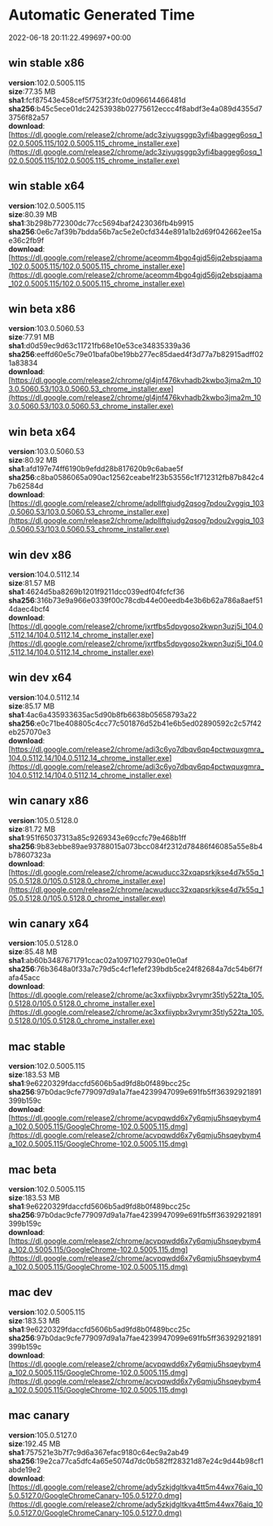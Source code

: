 # Automatic Generated Time
2022-06-18 20:11:22.499697+00:00

## win stable x86
**version**:102.0.5005.115  
**size**:77.35 MB  
**sha1**:fcf87543e458cef5f753f23fc0d096614466481d  
**sha256**:b45c5ece01dc24253938b02775612eccc4f8abdf3e4a089d4355d73756f82a57  
**download**:[https://dl.google.com/release2/chrome/adc3ziyugsggp3yfi4baggeg6osq_102.0.5005.115/102.0.5005.115_chrome_installer.exe](https://dl.google.com/release2/chrome/adc3ziyugsggp3yfi4baggeg6osq_102.0.5005.115/102.0.5005.115_chrome_installer.exe)  

## win stable x64
**version**:102.0.5005.115  
**size**:80.39 MB  
**sha1**:3b298b772300dc77cc5694baf2423036fb4b9915  
**sha256**:0e6c7af39b7bdda56b7ac5e2e0cfd344e891a1b2d69f042662ee15ae36c2fb9f  
**download**:[https://dl.google.com/release2/chrome/aceomm4bgo4gjd56jq2ebspjaama_102.0.5005.115/102.0.5005.115_chrome_installer.exe](https://dl.google.com/release2/chrome/aceomm4bgo4gjd56jq2ebspjaama_102.0.5005.115/102.0.5005.115_chrome_installer.exe)  

## win beta x86
**version**:103.0.5060.53  
**size**:77.91 MB  
**sha1**:d0d59ec9d63c11721fb68e10e53ce34835339a36  
**sha256**:eeffd60e5c79e01bafa0be19bb277ec85daed4f3d77a7b82915adff021a83834  
**download**:[https://dl.google.com/release2/chrome/gl4jnf476kvhadb2kwbo3jma2m_103.0.5060.53/103.0.5060.53_chrome_installer.exe](https://dl.google.com/release2/chrome/gl4jnf476kvhadb2kwbo3jma2m_103.0.5060.53/103.0.5060.53_chrome_installer.exe)  

## win beta x64
**version**:103.0.5060.53  
**size**:80.92 MB  
**sha1**:afd197e74ff6190b9efdd28b817620b9c6abae5f  
**sha256**:c8ba0586065a090ac12562ceabe1f23b53556c1f712312fb87b842c47b62584d  
**download**:[https://dl.google.com/release2/chrome/adpllftgiudg2qsog7pdou2vggiq_103.0.5060.53/103.0.5060.53_chrome_installer.exe](https://dl.google.com/release2/chrome/adpllftgiudg2qsog7pdou2vggiq_103.0.5060.53/103.0.5060.53_chrome_installer.exe)  

## win dev x86
**version**:104.0.5112.14  
**size**:81.57 MB  
**sha1**:4624d5ba8269b1201f9211dcc039edf04fcfcf36  
**sha256**:316b73e9a966e0339f00c78cdb44e00eedb4e3b6b62a786a8aef514daec4bcf4  
**download**:[https://dl.google.com/release2/chrome/jxrtfbs5dpvgoso2kwpn3uzj5i_104.0.5112.14/104.0.5112.14_chrome_installer.exe](https://dl.google.com/release2/chrome/jxrtfbs5dpvgoso2kwpn3uzj5i_104.0.5112.14/104.0.5112.14_chrome_installer.exe)  

## win dev x64
**version**:104.0.5112.14  
**size**:85.17 MB  
**sha1**:4ac6a435933635ac5d90b8fb6638b05658793a22  
**sha256**:e0c71be408805c4cc77c501876d52b41e6b5ed02890592c2c57f42eb257070e3  
**download**:[https://dl.google.com/release2/chrome/adi3c6yo7dbqv6qp4pctwquxgmra_104.0.5112.14/104.0.5112.14_chrome_installer.exe](https://dl.google.com/release2/chrome/adi3c6yo7dbqv6qp4pctwquxgmra_104.0.5112.14/104.0.5112.14_chrome_installer.exe)  

## win canary x86
**version**:105.0.5128.0  
**size**:81.72 MB  
**sha1**:951f65037313a85c9269343e69ccfc79e468b1ff  
**sha256**:9b83ebbe89ae93788015a073bcc084f2312d78486f46085a55e8b4b78607323a  
**download**:[https://dl.google.com/release2/chrome/acwuducc32xqapsrkjkse4d7k55q_105.0.5128.0/105.0.5128.0_chrome_installer.exe](https://dl.google.com/release2/chrome/acwuducc32xqapsrkjkse4d7k55q_105.0.5128.0/105.0.5128.0_chrome_installer.exe)  

## win canary x64
**version**:105.0.5128.0  
**size**:85.48 MB  
**sha1**:ab60b3487671791ccac02a10971027930e01e0af  
**sha256**:76b3648a0f33a7c79d5c4cf1efef239bdb5ce24f82684a7dc54b6f7fafa45acc  
**download**:[https://dl.google.com/release2/chrome/ac3xxfiiypbx3vrymr35tly522ta_105.0.5128.0/105.0.5128.0_chrome_installer.exe](https://dl.google.com/release2/chrome/ac3xxfiiypbx3vrymr35tly522ta_105.0.5128.0/105.0.5128.0_chrome_installer.exe)  

## mac stable
**version**:102.0.5005.115  
**size**:183.53 MB  
**sha1**:9e6220329fdaccfd5606b5ad9fd8b0f489bcc25c  
**sha256**:97b0dac9cfe779097d9a1a7fae4239947099e691fb5ff36392921891399b159c  
**download**:[https://dl.google.com/release2/chrome/acvpqwdd6x7y6qmju5hsqeybym4a_102.0.5005.115/GoogleChrome-102.0.5005.115.dmg](https://dl.google.com/release2/chrome/acvpqwdd6x7y6qmju5hsqeybym4a_102.0.5005.115/GoogleChrome-102.0.5005.115.dmg)  

## mac beta
**version**:102.0.5005.115  
**size**:183.53 MB  
**sha1**:9e6220329fdaccfd5606b5ad9fd8b0f489bcc25c  
**sha256**:97b0dac9cfe779097d9a1a7fae4239947099e691fb5ff36392921891399b159c  
**download**:[https://dl.google.com/release2/chrome/acvpqwdd6x7y6qmju5hsqeybym4a_102.0.5005.115/GoogleChrome-102.0.5005.115.dmg](https://dl.google.com/release2/chrome/acvpqwdd6x7y6qmju5hsqeybym4a_102.0.5005.115/GoogleChrome-102.0.5005.115.dmg)  

## mac dev
**version**:102.0.5005.115  
**size**:183.53 MB  
**sha1**:9e6220329fdaccfd5606b5ad9fd8b0f489bcc25c  
**sha256**:97b0dac9cfe779097d9a1a7fae4239947099e691fb5ff36392921891399b159c  
**download**:[https://dl.google.com/release2/chrome/acvpqwdd6x7y6qmju5hsqeybym4a_102.0.5005.115/GoogleChrome-102.0.5005.115.dmg](https://dl.google.com/release2/chrome/acvpqwdd6x7y6qmju5hsqeybym4a_102.0.5005.115/GoogleChrome-102.0.5005.115.dmg)  

## mac canary
**version**:105.0.5127.0  
**size**:192.45 MB  
**sha1**:757521e3b7f7c9d6a367efac9180c64ec9a2ab49  
**sha256**:19e2ca77ca5dfc4a65e5074d7dc0b582ff28321d87e24c9d44b98cf1abde19e2  
**download**:[https://dl.google.com/release2/chrome/ady5zkjdgltkva4tt5m44wx76aiq_105.0.5127.0/GoogleChromeCanary-105.0.5127.0.dmg](https://dl.google.com/release2/chrome/ady5zkjdgltkva4tt5m44wx76aiq_105.0.5127.0/GoogleChromeCanary-105.0.5127.0.dmg)  

